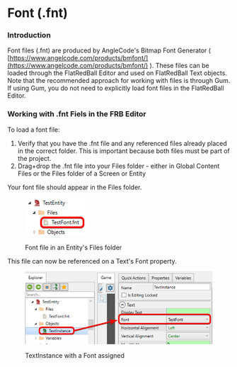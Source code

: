 # Font (.fnt)

### Introduction

Font files (.fnt) are produced by AngleCode's Bitmap Font Generator ( [https://www.angelcode.com/products/bmfont/](https://www.angelcode.com/products/bmfont/) ). These files can be loaded through the FlatRedBall Editor and used on FlatRedBall Text objects. Note that the recommended approach for working with files is through Gum. If using Gum, you do not need to explicitly load font files in the FlatRedBall Editor.

### Working with .fnt Fiels in the FRB Editor

To load a font file:

1. Verify that you have the .fnt file and any referenced files already placed in the correct folder. This is important because both files must be part of the project.
2. Drag+drop the .fnt file into your Files folder - either in Global Content Files or the Files folder of a Screen or Entity

Your font file should appear in the Files folder.

<figure><img src="../../.gitbook/assets/image (2) (1) (1) (1) (1) (1) (1) (1) (1) (1) (1).png" alt=""><figcaption><p>Font file in an Entity's Files folder</p></figcaption></figure>

This file can now be referenced on a Text's Font property.

<figure><img src="../../.gitbook/assets/image (1) (1) (1) (1) (1) (1) (1) (1) (1) (1) (1) (1) (1) (1) (1) (1) (1) (1) (1) (1).png" alt=""><figcaption><p>TextInstance with a Font assigned</p></figcaption></figure>
